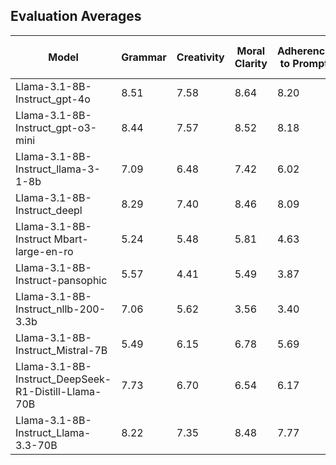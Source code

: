 ## Evaluation Averages

| Model | Grammar | Creativity | Moral Clarity | Adherence to Prompt | Average Score (Mean) | Count | Avg Input Tokens | Avg Output Tokens | Avg Inference Time (s) |
|-------|---------|------------|---------------|---------------------|-----------------|-------|-----------------|------------------|------------------------|
| Llama-3.1-8B-Instruct_gpt-4o | 8.51 | 7.58 | 8.64 | 8.20 | 8.23 | 100 | 141.5 | 350.6 | 101.69 |
| Llama-3.1-8B-Instruct_gpt-o3-mini | 8.44 | 7.57 | 8.52 | 8.18 | 8.18 | 100 | 141.5 | 350.6 | 101.69 |
| Llama-3.1-8B-Instruct_llama-3-1-8b | 7.09 | 6.48 | 7.42 | 6.02 | 6.75 | 100 | 141.5 | 350.6 | 101.69 |
| Llama-3.1-8B-Instruct_deepl | 8.29 | 7.40 | 8.46 | 8.09 | 8.06 | 100 | 141.5 | 350.6 | 101.69 |
| Llama-3.1-8B-Instruct Mbart-large-en-ro | 5.24 | 5.48 | 5.81 | 4.63 | 5.29 | 100 | 141.5 | 350.6 | 101.69 |
| Llama-3.1-8B-Instruct-pansophic | 5.57 | 4.41 | 5.49 | 3.87 | 4.83 | 100 | 141.5 | 350.6 | 101.69 |
| Llama-3.1-8B-Instruct_nllb-200-3.3b | 7.06 | 5.62 | 3.56 | 3.40 | 4.91 | 100 | 141.5 | 350.6 | 101.69 |
| Llama-3.1-8B-Instruct_Mistral-7B | 5.49 | 6.15 | 6.78 | 5.69 | 6.03 | 100 | 141.5 | 350.6 | 101.69 |
| Llama-3.1-8B-Instruct_DeepSeek-R1-Distill-Llama-70B | 7.73 | 6.70 | 6.54 | 6.17 | 6.79 | 100 | 141.5 | 350.6 | 101.69 |
| Llama-3.1-8B-Instruct_Llama-3.3-70B | 8.22 | 7.35 | 8.48 | 7.77 | 7.96 | 100 | 141.5 | 350.6 | 101.69 |
